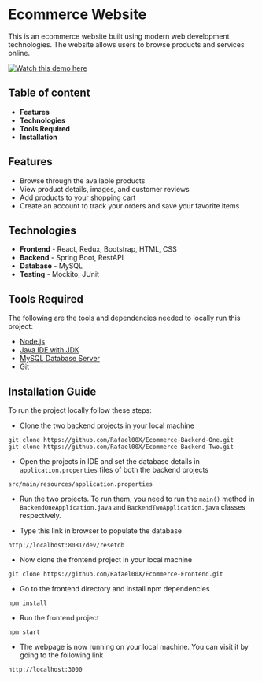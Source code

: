 
# Ecommerce Website

This is an ecommerce website built using modern web development technologies. The website allows users to browse products and services online.

[![Watch this demo here](https://img.youtube.com/vi/r7Tiu2uz9KU/0.jpg)](https://www.youtube.com/watch?v=r7Tiu2uz9KU)
## Table of content

* **Features**
* **Technologies**
* **Tools Required**
* **Installation**


## Features

* Browse through the available products
* View product details, images, and customer reviews
* Add products to your shopping cart
* Create an account to track your orders and save your favorite items
## Technologies

* **Frontend** - React, Redux, Bootstrap, HTML, CSS
* **Backend** - Spring Boot, RestAPI
* **Database** - MySQL
* **Testing** - Mockito, JUnit
## Tools Required

The following are the tools and dependencies needed to locally run this project:

* [Node.js](`https://nodejs.org/en/`)
* [Java IDE with JDK](`https://www.jetbrains.com/idea/download/`)
* [MySQL Database Server](`https://dev.mysql.com/downloads/mysql/`)
* [Git](`https://git-scm.com/downloads/`)
## Installation Guide

To run the project locally follow these steps:

* Clone the two backend projects in your local machine
```
git clone https://github.com/Rafael00X/Ecommerce-Backend-One.git
git clone https://github.com/Rafael00X/Ecommerce-Backend-Two.git
```

* Open the projects in IDE and set the database details in `application.properties` files of both the backend projects
```
src/main/resources/application.properties
```

* Run the two projects. To run them, you need to run the `main()` method in `BackendOneApplication.java` and `BackendTwoApplication.java` classes respectively.

* Type this link in browser to populate the database
```
http://localhost:8081/dev/resetdb
```

* Now clone the frontend project in your local machine
```
git clone https://github.com/Rafael00X/Ecommerce-Frontend.git
```

* Go to the frontend directory and install npm dependencies
```
npm install
```

* Run the frontend project
```
npm start
```

* The webpage is now running on your local machine. You can visit it by going to the following link
```
http://localhost:3000
```